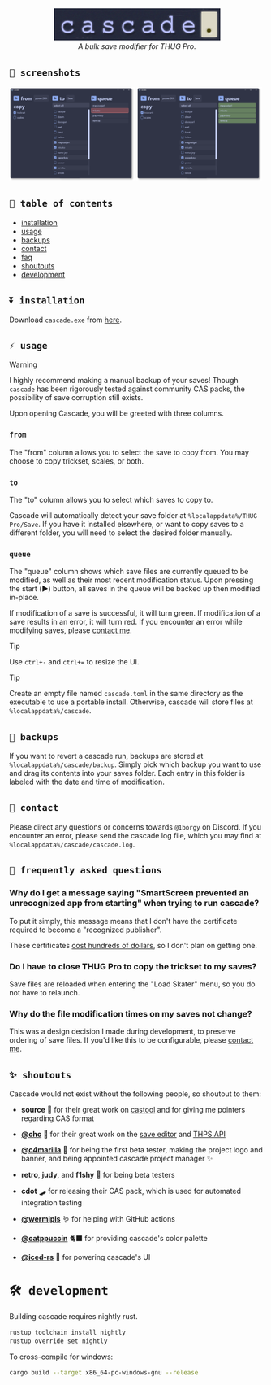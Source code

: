 <div align="center">
  <img src=".github/assets/banner.gif" width=65%>
  <div>
    <em>A bulk save modifier for THUG Pro.</em>
  </div>
</div>

## `📸 screenshots`<a id="screenshots"></a>

<img src=".github/assets/screenshot.png" width=49% /> <img src=".github/assets/screenshot2.png" width=49%/>

## `📖 table of contents`<a id="toc"></a>

* [installation](#installation)
* [usage](#usage)
* [backups](#backups)
* [contact](#contact)
* [faq](#faq)
* [shoutouts](#shoutouts)
* [development](#development)

## `⏬ installation`<a id="installation"></a>

Download `cascade.exe` from [here](https://github.com/1borgy/cascade/releases/latest).

## `⚡️ usage`<a id="usage"></a>

> [!WARNING]
> I highly recommend making a manual backup of your saves! Though `cascade` has been rigorously
> tested against community CAS packs, the possibility of save corruption still exists.

Upon opening Cascade, you will be greeted with three columns.

### `from`

The "from" column allows you to select the save to copy from. You may choose to copy trickset,
scales, or both.

### `to`

The "to" column allows you to select which saves to copy to.

Cascade will automatically detect your save folder at `%localappdata%/THUG Pro/Save`.
If you have it installed elsewhere, or want to copy saves to a different folder, you will need to
select the desired folder manually.

### `queue`

The "queue" column shows which save files are currently queued to be modified, as well as their
most recent modification status. Upon pressing the start (▶️) button, all saves in the queue will
be backed up then modified in-place.

If modification of a save is successful, it will turn green. If modification of a save results in
an error, it will turn red. If you encounter an error while modifying saves, please 
[contact me](#contact).

> [!TIP]
> Use `ctrl+-` and `ctrl+=` to resize the UI.

> [!TIP]
> Create an empty file named `cascade.toml` in the same directory as the executable to use a
> portable install. Otherwise, cascade will store files at `%localappdata%/cascade`.

## `💾 backups`<a id="backups"></a>

If you want to revert a cascade run, backups are stored at `%localappdata%/cascade/backup`.
Simply pick which backup you want to use and drag its contents into your saves folder.
Each entry in this folder is labeled with the date and time of modification.

## `📣 contact`<a id="contact"></a>

Please direct any questions or concerns towards `@1borgy` on Discord. If you encounter an error,
please send the cascade log file, which you may find at `%localappdata%/cascade/cascade.log`.

## `🙋 frequently asked questions`<a id="faq"></a>

### Why do I get a message saying "SmartScreen prevented an unrecognized app from starting" when trying to run cascade?

To put it simply, this message means that I don't have the certificate required to become a "recognized publisher".

These certificates [cost hundreds of dollars](https://signmycode.com/ev-code-signing), so I don't plan on getting one.

### Do I have to close THUG Pro to copy the trickset to my saves?

Save files are reloaded when entering the "Load Skater" menu, so you do not have to relaunch.

### Why do the file modification times on my saves not change?

This was a design decision I made during development, to preserve ordering of save files.
If you'd like this to be configurable, please [contact me](#contact).

## `✨ shoutouts`<a id="shoutouts"></a>

Cascade would not exist without the following people, so shoutout to them:

- **source** 🧠 for their great work on [castool](https://castool.xyz) and for giving me
  pointers regarding CAS format

- **[@chc](https://github.com/chc)** 🧠 for their great work on the
  [save editor](http://save-editor.thmods.com/#/manage_save)
  and [THPS.API](https://github.com/chc/thps.api/tree/master)

- **[@c4marilla](https://github.com/c4marilla)** 🦆 for being the first beta tester,
  making the project logo and banner, and being appointed cascade project manager ✨

- **retro**, **judy**, and **f1shy** 🦆 for being beta testers

- **cdot** 🛹 for releasing their CAS pack, which is used for automated integration testing

- **[@wermipls](https://github.com/wermipls)** 🪱 for helping with GitHub actions

- **[@catppuccin](https://github.com/catppuccin/catppuccin)** 🐈‍⬛ for providing cascade's color palette

- **[@iced-rs](https://github.com/iced-rs/iced)** 🧊 for powering cascade's UI

# `🛠️ development`<a id="development"></a>

Building cascade requires nightly rust.

```bash
rustup toolchain install nightly
rustup override set nightly
```

To cross-compile for windows:

```bash
cargo build --target x86_64-pc-windows-gnu --release
```
